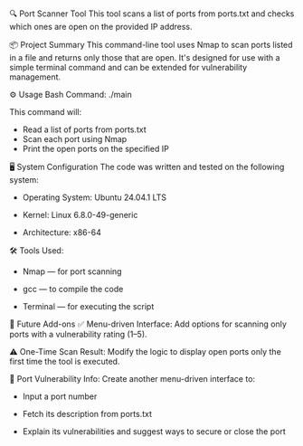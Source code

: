 🔍 Port Scanner Tool
This tool scans a list of ports from ports.txt and checks which ones are open on the provided IP address.

📦 Project Summary
This command-line tool uses Nmap to scan ports listed in a file and returns only those that are open. It's designed for use with a simple terminal command and can be extended for vulnerability management.

⚙️ Usage
Bash Command:  ./main <IP Address>

This command will:

- Read a list of ports from ports.txt
- Scan each port using Nmap
- Print the open ports on the specified IP


🖥️ System Configuration
The code was written and tested on the following system:

- Operating System: Ubuntu 24.04.1 LTS

- Kernel: Linux 6.8.0-49-generic
 
- Architecture: x86-64

🛠️ Tools Used:

- Nmap — for port scanning

- gcc — to compile the code

- Terminal — for executing the script

🚀 Future Add-ons
✅ Menu-driven Interface:
Add options for scanning only ports with a vulnerability rating (1–5).

⚠️ One-Time Scan Result:
Modify the logic to display open ports only the first time the tool is executed.

🔐 Port Vulnerability Info:
Create another menu-driven interface to:

- Input a port number

- Fetch its description from ports.txt

- Explain its vulnerabilities and suggest ways to secure or close the port

